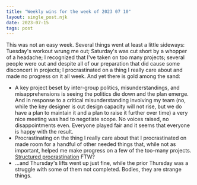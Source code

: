 ```yaml
---
title: "Weekly wins for the week of 2023 07 10"
layout: single_post.njk
date: 2023-07-15
tags: post
---
```


This was not an easy week. Several things went at least a little sideways: Tuesday's workout wrung me out; Saturday's was cut short by a whopper of a headache; I recognized that I've taken on too many projects; several people were out and despite all of our preparation that did cause some disconcert in projects; I procrastinated on a thing I really care about and made no progress on it all week. And yet there is gold among the sand:
- A key project beset by inter-group politics, misunderstandings, and misapprehensions is seeing the politics die down and the plan emerge. And in response to a critical misunderstanding involving my team (no, while the key designer is out design capacity will not rise, but we do have a plan to maintain it and a plan to raise it further over time) a very nice meeting was had to negotiate scope. No voices raised, no disappointments even. Everyone played fair and it seems that everyone is happy with the result.
- Procrastinating on the thing I really care about that I procrastinated on made room for a handful of other needed things that, while not as important, helped me make progress on a few of the too-many projects. [Structured procrastination](https://structuredprocrastination.com) FTW?
- …and Thursday's lifts went up just fine, while the prior Thursday was a struggle with some of them not completed. Bodies, they are strange things.
